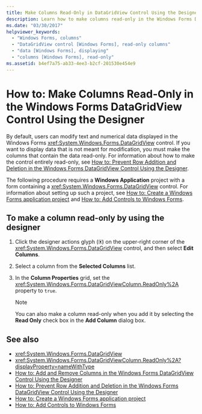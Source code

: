 ```yaml
---
title: Make Columns Read-Only in DataGridView Control Using the Designer
description: Learn how to make columns read-only in the Windows Forms DataGridView control using the designer via this 3-step procedure.
ms.date: "03/30/2017"
helpviewer_keywords:
  - "Windows Forms, columns"
  - "DataGridView control [Windows Forms], read-only columns"
  - "data [Windows Forms], displaying"
  - "columns [Windows Forms], read-only"
ms.assetid: b4ef7a75-ab33-4ee3-b2cf-201530e454e9
---
```

# How to: Make Columns Read-Only in the Windows Forms DataGridView Control Using the Designer

By default, users can modify text and numerical data displayed in the Windows Forms <xref:System.Windows.Forms.DataGridView> control. If you want to display data that is not meant for modification, you must make the columns that contain the data read-only. For information about how to make the control entirely read-only, see [How to: Prevent Row Addition and Deletion in the Windows Forms DataGridView Control Using the Designer](prevent-row-addition-and-deletion-in-the-datagrid-using-the-designer.md).

 The following procedure requires a **Windows Application** project with a form containing a <xref:System.Windows.Forms.DataGridView> control. For information about setting up such a project, see [How to: Create a Windows Forms application project](/visualstudio/ide/step-1-create-a-windows-forms-application-project) and [How to: Add Controls to Windows Forms](how-to-add-controls-to-windows-forms.md).

## To make a column read-only by using the designer

1. Click the designer actions glyph (![Small black arrow](./media/designer-actions-glyph.gif)) on the upper-right corner of the <xref:System.Windows.Forms.DataGridView> control, and then select **Edit Columns**.

2. Select a column from the **Selected Columns** list.

3. In the **Column Properties** grid, set the <xref:System.Windows.Forms.DataGridViewColumn.ReadOnly%2A> property to `true`.

    > [!NOTE]
    > You can also make a column read-only when you add it by selecting the **Read Only** check box in the **Add Column** dialog box.

## See also

- <xref:System.Windows.Forms.DataGridView>
- <xref:System.Windows.Forms.DataGridViewColumn.ReadOnly%2A?displayProperty=nameWithType>
- [How to: Add and Remove Columns in the Windows Forms DataGridView Control Using the Designer](add-and-remove-columns-in-the-datagrid-using-the-designer.md)
- [How to: Prevent Row Addition and Deletion in the Windows Forms DataGridView Control Using the Designer](prevent-row-addition-and-deletion-in-the-datagrid-using-the-designer.md)
- [How to: Create a Windows Forms application project](/visualstudio/ide/step-1-create-a-windows-forms-application-project)
- [How to: Add Controls to Windows Forms](how-to-add-controls-to-windows-forms.md)
